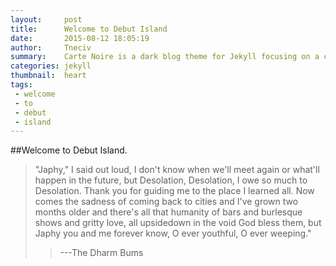 ```yaml
---
layout:     post
title:      Welcome to Debut Island
date:       2015-08-12 18:05:19
author:     Tneciv
summary:    Carte Noire is a dark blog theme for Jekyll focusing on a clear reading experience.
categories: jekyll
thumbnail:  heart
tags:
 - welcome
 - to
 - debut
 - island
---
```


##Welcome to Debut Island.

> "Japhy," I said out loud, I don't know when we'll meet again or what'll happen in the future, but Desolation, Desolation, I owe so much to Desolation. Thank you for guiding me to the place I learned all. Now comes the sadness of coming back to cities and I've grown two months older and there's all that humanity of bars and burlesque shows and gritty love, all upsidedown in the void God bless them, but Japhy you and me forever know, O ever youthful, O ever weeping."
>>  ---The Dharm Bums